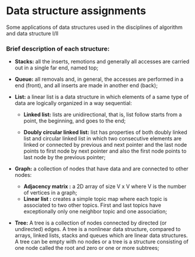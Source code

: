 # Data structure assignments

Some applications of data structures used in the disciplines of algorithm and data structure I/II

### Brief description of each structure:

* **Stacks:** all the inserts, remotions and generally all accesses are carried out in a single far end, named top;


* **Queue:**  all removals and, in general, the accesses are performed in a end (front), and all inserts are made in another end (back); 


* **List:** a linear list is a data structure in which elements of a same type of data are logically organized in a way sequential:
  * **Linked list:** lists are unidirectional, that is, list follow starts from a point, the beginning, and goes to the end;
  
  * **Doubly circular linked list:** list has properties of both doubly linked list and circular linked list in which two consecutive elements are linked or connected by previous and next pointer and the last node points to first node by next pointer and also the first node points to last node by the previous pointer;


* **Graph:** a collection of nodes that have data and are connected to other nodes:
  * **Adjacency matrix :** a 2D array of size V x V where V is the number of vertices in a graph;
  * **Linear list  :** creates a simple topic map where each topic is associated to two other topics. First and last topics have exceptionally only one neighbor topic and one association;
  
  
* **Tree:**  A tree is a collection of nodes connected by directed (or undirected) edges. A tree is a nonlinear data structure, compared to arrays, linked lists, stacks and queues which are linear data structures. A tree can be empty with no nodes or a tree is a structure consisting of one node called the root and zero or one or more subtrees;
